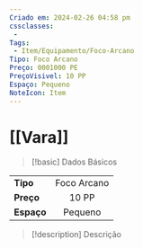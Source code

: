 ```yaml
---
Criado em: 2024-02-26 04:58 pm
cssclasses:
 - 
Tags:
 - Item/Equipamento/Foco-Arcano
Tipo: Foco Arcano
Preço: 0001000 PE
PreçoVisivel: 10 PP
Espaço: Pequeno
NoteIcon: Item
---
```

# [[Vara]]

> [!basic] Dados Básicos
> 
|            |     |
| ---------- |:---:|
| **Tipo**   |  Foco Arcano   |
| **Preço**  |   10 PP   |
| **Espaço** |   Pequeno   |
>
 
> [!description] Descrição
> 
> 
